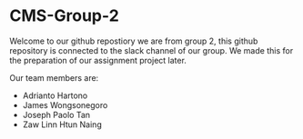 # CMS-Group-2

Welcome to our github repostiory we are from group 2, this github repository is connected to the slack channel of our group. We made this for the preparation of our assignment project later.

Our team members are:
- Adrianto Hartono
- James Wongsonegoro
- Joseph Paolo Tan
- Zaw Linn Htun Naing

